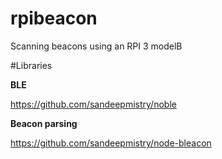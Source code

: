 # rpibeacon
Scanning beacons using an RPI 3 modelB


#Libraries

**BLE**

https://github.com/sandeepmistry/noble



**Beacon parsing**

https://github.com/sandeepmistry/node-bleacon